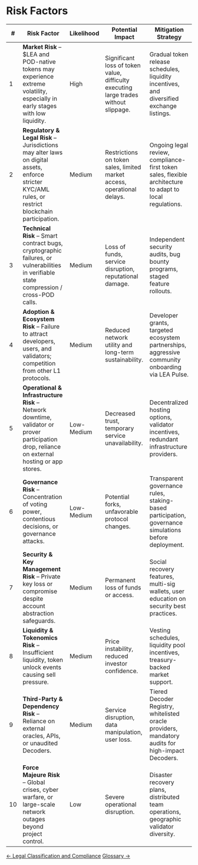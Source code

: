 # Risk Factors

| #  | Risk Factor | Likelihood | Potential Impact | Mitigation Strategy |
|----|-------------|------------|------------------|---------------------|
| 1  | **Market Risk** – $LEA and POD-native tokens may experience extreme volatility, especially in early stages with low liquidity. | High | Significant loss of token value, difficulty executing large trades without slippage. | Gradual token release schedules, liquidity incentives, and diversified exchange listings. |
| 2  | **Regulatory & Legal Risk** – Jurisdictions may alter laws on digital assets, enforce stricter KYC/AML rules, or restrict blockchain participation. | Medium | Restrictions on token sales, limited market access, operational delays. | Ongoing legal review, compliance-first token sales, flexible architecture to adapt to local regulations. |
| 3  | **Technical Risk** – Smart contract bugs, cryptographic failures, or vulnerabilities in verifiable state compression / cross-POD calls. | Medium | Loss of funds, service disruption, reputational damage. | Independent security audits, bug bounty programs, staged feature rollouts. |
| 4  | **Adoption & Ecosystem Risk** – Failure to attract developers, users, and validators; competition from other L1 protocols. | Medium | Reduced network utility and long-term sustainability. | Developer grants, targeted ecosystem partnerships, aggressive community onboarding via LEA Pulse. |
| 5  | **Operational & Infrastructure Risk** – Network downtime, validator or prover participation drop, reliance on external hosting or app stores. | Low-Medium | Decreased trust, temporary service unavailability. | Decentralized hosting options, validator incentives, redundant infrastructure providers. |
| 6  | **Governance Risk** – Concentration of voting power, contentious decisions, or governance attacks. | Low-Medium | Potential forks, unfavorable protocol changes. | Transparent governance rules, staking-based participation, governance simulations before deployment. |
| 7  | **Security & Key Management Risk** – Private key loss or compromise despite account abstraction safeguards. | Medium | Permanent loss of funds or access. | Social recovery features, multi-sig wallets, user education on security best practices. |
| 8  | **Liquidity & Tokenomics Risk** – Insufficient liquidity, token unlock events causing sell pressure. | Medium | Price instability, reduced investor confidence. | Vesting schedules, liquidity pool incentives, treasury-backed market support. |
| 9  | **Third-Party & Dependency Risk** – Reliance on external oracles, APIs, or unaudited Decoders. | Medium | Service disruption, data manipulation, user loss. | Tiered Decoder Registry, whitelisted oracle providers, mandatory audits for high-impact Decoders. |
| 10 | **Force Majeure Risk** – Global crises, cyber warfare, or large-scale network outages beyond project control. | Low | Severe operational disruption. | Disaster recovery plans, distributed team operations, geographic validator diversity. |

<div class="nav-buttons">
  <a class="prev" href="/legal_classification_and_compliance/">← Legal Classification and Compliance</a>
  <a class="next" href="/glossary/">Glossary →</a>
</div>